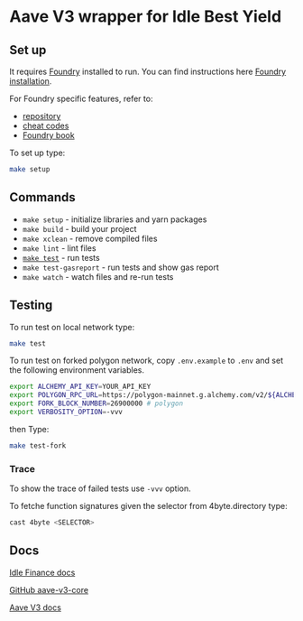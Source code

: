 # Aave V3 wrapper for Idle Best Yield

## Set up

It requires [Foundry](https://github.com/gakonst/foundry) installed to run. You can find instructions here [Foundry installation](https://github.com/gakonst/foundry#installation).

For Foundry specific features, refer to:

-   [repository](https://github.com/gakonst/foundry)
-   [cheat codes](https://github.com/gakonst/foundry/tree/master/forge#cheat-codes)
-   [Foundry book](https://onbjerg.github.io/foundry-book/index.html)

To set up type:

```bash
make setup
```

## Commands

-   `make setup` - initialize libraries and yarn packages
-   `make build` - build your project
-   `make xclean` - remove compiled files
-   `make lint` - lint files
-   [`make test`](#testing) - run tests
-   `make test-gasreport` - run tests and show gas report
-   `make watch` - watch files and re-run tests

## Testing

To run test on local network type:

```sh
make test
```

To run test on forked polygon network, copy `.env.example` to `.env` and set the following environment variables.

```sh
export ALCHEMY_API_KEY=YOUR_API_KEY
export POLYGON_RPC_URL=https://polygon-mainnet.g.alchemy.com/v2/${ALCHEMY_API_KEY}
export FORK_BLOCK_NUMBER=26900000 # polygon
export VERBOSITY_OPTION=-vvv
```

then Type:

```sh
make test-fork
```

### Trace

To show the trace of failed tests use `-vvv` option.

To fetche function signatures given the selector from
4byte.directory type:

```sh
cast 4byte <SELECTOR>
```

## Docs

[Idle Finance docs](https://docs.idle.finance/developers/best-yield/)

[GitHub aave-v3-core](https://github.com/aave/aave-v3-core)

[Aave V3 docs](https://docs.aave.com/developers/getting-started/v3-overview)
